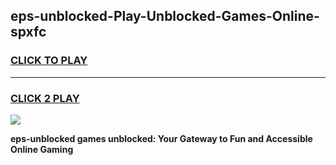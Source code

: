 
## eps-unblocked-Play-Unblocked-Games-Online-spxfc
<h3>
<a href="https://premium76.site?title=eps-unblocked&ref=25A">CLICK TO PLAY</a></h3>
<hr>

<h3>
<a href="https://premium76.site?title=eps-unblocked&ref=25A">CLICK 2 PLAY</a>
  
</h3>

<a href="https://premium76.site?title=eps-unblocked&ref=25A"><img src="https://clearcache.store/games.png"></a>


**eps-unblocked games unblocked: Your Gateway to Fun and Accessible Online Gaming**
